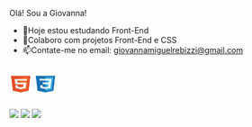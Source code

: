 Olá! Sou a Giovanna!

- 🌱Hoje estou estudando Front-End
- 👯Colaboro com projetos Front-End e CSS
- 📫Contate-me no email: giovannamiguelrebizzi@gmail.com

<div style="display: inline_block"><br>
  <img align="center" alt="Gi-HTML" height="30" width="40" src="https://raw.githubusercontent.com/devicons/devicon/master/icons/html5/html5-original.svg">
  <img align="center" alt="Gi-CSS" height="30" width="40" src="https://raw.githubusercontent.com/devicons/devicon/master/icons/css3/css3-original.svg">
</div>
  
  ##
 
<div> 
  <a href="https://instagram.com/gi_rebizzi" target="_blank"><img src="[https://img.shields.io/badge/-Instagram-%23E4405F?style=for-the-badge&logo=instagram&logoColor=white](https://upload.wikimedia.org/wikipedia/commons/thumb/5/58/Instagram-Icon.png/1200px-Instagram-Icon.png)" target="_blank"></a>
  <a href = "mailto:giovannamiguelrebizzi@gmail.com"><img src="[https://img.shields.io/badge/-Gmail-%23333?style=for-the-badge&logo=gmail&logoColor=white](https://upload.wikimedia.org/wikipedia/commons/thumb/7/7e/Gmail_icon_%282020%29.svg/2560px-Gmail_icon_%282020%29.svg.png)" target="_blank"></a>
  <a href="https://www.linkedin.com/in/giovanna-rebizzi-356b52267/" target="_blank"><img src="[https://img.shields.io/badge/-LinkedIn-%230077B5?style=for-the-badge&logo=linkedin&logoColor=white](https://static.vecteezy.com/system/resources/previews/018/930/587/original/linkedin-logo-linkedin-icon-transparent-free-png.png)https://static.vecteezy.com/system/resources/previews/018/930/587/original/linkedin-logo-linkedin-icon-transparent-free-png.png" target="_blank"></a> 
  
</div>


